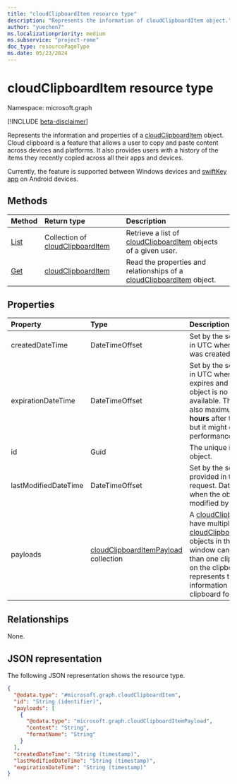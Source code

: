```yaml
---
title: "cloudClipboardItem resource type"
description: "Represents the information of cloudClipboardItem object."
author: "yuechen7"
ms.localizationpriority: medium
ms.subservice: "project-rome"
doc_type: resourcePageType
ms.date: 05/23/2024
---
```


# cloudClipboardItem resource type

Namespace: microsoft.graph

[!INCLUDE [beta-disclaimer](../../includes/beta-disclaimer.md)]

Represents the information and properties of a [cloudClipboardItem](../resources/cloudclipboarditem.md) object. Cloud clipboard is a feature that allows a user to copy and paste content across devices and platforms. It also provides users with a history of the items they recently copied across all their apps and devices. 

Currently, the feature is supported between Windows devices and [swiftKey app](https://support.microsoft.com/topic/how-to-use-microsoft-swiftkey-keyboard-to-copy-and-paste-text-between-swiftkey-and-windows-85c8ca64-7091-477f-91d1-99c3b1f75138) on Android devices.

## Methods
|Method|Return type|Description|
|:---|:---|:---|
|[List](../api/cloudclipboardroot-list-items.md)|Collection of [cloudClipboardItem](../resources/cloudclipboarditem.md)|Retrieve a list of [cloudClipboardItem](../resources/cloudclipboarditem.md) objects of a given user.|
|[Get](../api/cloudclipboarditem-get.md)|[cloudClipboardItem](../resources/cloudclipboarditem.md)|Read the properties and relationships of a [cloudClipboardItem](../resources/cloudclipboarditem.md) object.|

## Properties
|Property|Type|Description|
|:---|:---|:---|
|createdDateTime|DateTimeOffset|Set by the server. DateTime in UTC when the object was created on the server.|
|expirationDateTime|DateTimeOffset|Set by the server. DateTime in UTC when the object expires and after that the object is no longer available. The default and also maximum TTL is **12 hours** after the creation, but it might change for performance optimization.  |
|id|Guid|The unique identifier of the object.|
|lastModifiedDateTime|DateTimeOffset|Set by the server if not provided in the client's request. DateTime in UTC when the object was modified by the client.|
|payloads|[cloudClipboardItemPayload](../resources/cloudclipboarditempayload.md) collection| A [cloudClipboardItem](../resources/cloudclipboarditem.md) can have multiple [cloudClipboardItemPayload](../resources/cloudclipboarditempayload.md) objects in the `payloads`. A window can place more than one clipboard object on the clipboard. Each one represents the same information in a different clipboard format.|

## Relationships
None.

## JSON representation
The following JSON representation shows the resource type.
<!-- {
  "blockType": "resource",
  "keyProperty": "id",
  "@odata.type": "microsoft.graph.cloudClipboardItem",
  "openType": false
}
-->
``` json
{
  "@odata.type": "#microsoft.graph.cloudClipboardItem",
  "id": "String (identifier)",
  "payloads": [
    {
      "@odata.type": "microsoft.graph.cloudClipboardItemPayload",
      "content": "String",
      "formatName": "String"
    }
  ],
  "createdDateTime": "String (timestamp)",
  "lastModifiedDateTime": "String (timestamp)",
  "expirationDateTime": "String (timestamp)"
}
```

